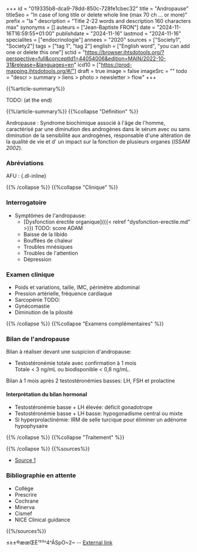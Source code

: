 +++
id = "019335b8-dca9-78dd-850c-728fe1cbec32"
title = "Andropause"
titleSeo = "In case of long title or delete whole line (max 70 ch ... or more)"
prefix = "la "
description = "Title 2-22 words and description 160 characters max"
synonyms = []
auteurs = ["Jean-Baptiste FRON"]
date = "2024-11-16T16:59:55+01:00"
publishdate = "2024-11-16"
lastmod = "2024-11-16"
specialites = ["endocrinologie"]
annees = "2020"
sources = ["Society1", "Society2"]
tags = ["tag 1", "tag 2"]
english = ["English word", "you can add one or delete this one"]
sctid = "https://browser.ihtsdotools.org/?perspective=full&conceptId1=44054006&edition=MAIN/2022-10-31&release=&languages=en"
icd10 = ["https://prod-mapping.ihtsdotools.org/#/"]
draft = true
image = false
imageSrc = ""
todo = "descr > summary > liens > photo > newsletter > flow"
+++

{{%article-summary%}}

TODO: (at the end)

{{%/article-summary%}}
{{%collapse "Définition" %}}

Andropause
: Syndrome biochimique associé à l'âge de l'homme, caractérisé par une diminution des androgènes dans le sérum avec ou sans diminution de la sensibilité aux androgènes, responsable d'une altération de la qualité de vie et d' un impact sur la fonction de plusieurs organes (*ISSAM 2002*).

### Abréviations

AFU
: 
{.dl-inline}

{{% /collapse %}}
{{%collapse "Clinique" %}}

### Interrogatoire

- Symptômes de l'andropause:
  - [Dysfonction érectile organique]({{< relref "dysfonction-erectile.md" >}}) TODO: score ADAM
  - Baisse de la libido
  - Bouffées de chaleur
  - Troubles mnésiques
  - Troubles de l'attention
  - Dépression

### Examen clinique

- Poids et variations, taille, IMC, périmètre abdominal
- Pression artérielle, fréquence cardiaque
- Sarcopénie TODO:
- Gynécomastie
- Diminution de la pilosité

{{% /collapse %}}
{{%collapse "Examens complémentaires" %}}

### Bilan de l'andropause

Bilan à réaliser devant une suspicion d'andropause:

- Testostéronémie totale avec confirmation à 1 mois  
  Totale < 3 ng/mL ou biodisponible < 0,8 ng/mL.

Bilan à 1 mois après 2 testostéronémies basses: LH, FSH et prolactine

#### Interprétation du bilan hormonal

- Testostéronémie basse + LH élevée: déficit gonadotrope
- Testostéronémie basse + LH basse: hypogonadisme central ou mixte
- Si hyperprolactinémie: IRM de selle turcique pour éliminer un adénome hypophysaire

{{% /collapse %}}
{{%collapse "Traitement" %}}


{{% /collapse %}}
{{%sources%}}

- [Source 1](URL)

### Bibliographie en attente

- Collège
- Prescrire
- Cochrane
- Minerva
- Cismef
- NICE Clinical guidance

{{%/sources%}}

≤≥±®æœŒÈ¹²³^4^ÂSpO~2~ --
[External link](https://discourse.gohugo.io/ "{rel='nofollow'}")
